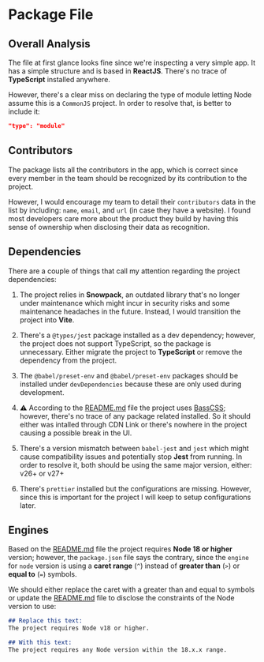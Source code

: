 # Package File

## Overall Analysis

The file at first glance looks fine since we're inspecting a very simple app. It has a simple
structure and is based in **ReactJS**. There's no trace of **TypeScript** installed anywhere.

However, there's a clear miss on declaring the type of module letting Node assume this is a
`CommonJS` project. In order to resolve that, is better to include it:
```json
"type": "module"
```

## Contributors

The package lists all the contributors in the app, which is correct since every member in the
team should be recognized by its contribution to the project.

However, I would encourage my team to detail their `contributors` data in the list by including:
`name`, `email`, and `url` (in case they have a website). I found most developers care more about
the product they build by having this sense of ownership when disclosing their data as recognition.

## Dependencies

There are a couple of things that call my attention regarding the project dependencies:

1. The project relies in **Snowpack**, an outdated library that's no longer under maintenance which
might incur in security risks and some maintenance headaches in the future. Instead, I would transition
the project into **Vite**.

2. There's a `@types/jest` package installed as a dev dependency; however, the project does not support
TypeScript, so the package is unnecessary. Either migrate the project to **TypeScript** or remove the
dependency from the project.

3. The `@babel/preset-env` and `@babel/preset-env` packages should be installed under `devDependencies`
because these are only used during development.

4. ⚠️ According to the [README.md](../README.md) file the project uses [BassCSS](https://basscss.com/#getting-started);
however, there's no trace of any package related installed. So it should either was intalled through CDN Link
or there's nowhere in the project causing a possible break in the UI.

5. There's a version mismatch between `babel-jest` and `jest` which might cause compatibility issues and
potentially stop **Jest** from running. In order to resolve it, both should be using the same major version,
either: v26+ or v27+

6. There's `prettier` installed but the configurations are missing. However, since this is important for the
project I will keep to setup configurations later.

## Engines

Based on the [README.md](../README.md) file the project requires **Node 18 or higher** version; however,
the `package.json` file says the contrary, since the `engine` for `node` version is using a **caret range**
(`^`) instead of **greater than** (`>`) or **equal to** (`=`) symbols.

We should either replace the caret with a greater than and equal to symbols or update the [README.md](../README.md)
file to disclose the constraints of the Node version to use:

```md
## Replace this text:
The project requires Node v18 or higher.

## With this text:
The project requires any Node version within the 18.x.x range.
```
